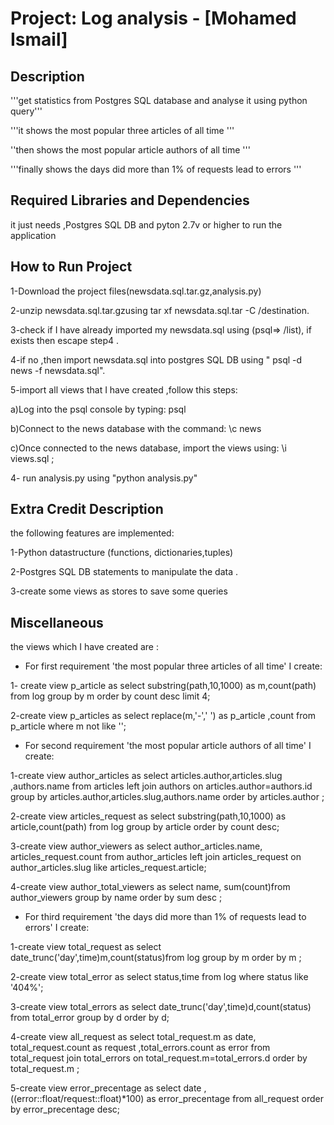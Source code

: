 

Project: Log analysis  - [Mohamed Ismail]
================================

Description
-----------------------------------

'''get statistics from Postgres SQL database and analyse it using python query'''

'''it shows the most popular three articles of all time '''

''then shows the most popular article authors of all time '''

'''finally shows the days did more than 1% of requests lead to errors '''

Required Libraries and Dependencies
-----------------------------------

it just needs ,Postgres SQL DB and pyton 2.7v or higher to run the application 


How to Run Project
------------------
1-Download the project files(newsdata.sql.tar.gz,analysis.py)

2-unzip newsdata.sql.tar.gzusing tar xf newsdata.sql.tar  -C /destination.

3-check if I have already imported my newsdata.sql using (psql=> /list), if exists then escape step4 .

4-if no ,then import newsdata.sql into postgres SQL DB using " psql -d news -f newsdata.sql".

5-import all views that I have created ,follow this steps:
  
  a)Log into the psql console by typing: psql
  
  b)Connect to the news database with the command: \c news
  
  c)Once connected to the news database, import the views using: \i views.sql ;

4- run analysis.py using "python analysis.py"


Extra Credit Description
------------------------
the following features are implemented:

1-Python datastructure (functions, dictionaries,tuples)

2-Postgres SQL DB statements to manipulate the data .

3-create some views as stores to save some queries


Miscellaneous
-------------
the views which I have created are :

- For first requirement 'the most popular three articles of all time' I create:

1- create view p_article as  select substring(path,10,1000) as m,count(path) from log group by m order by count desc limit 4;

2-create view p_articles as select replace(m,'-',' ') as p_article ,count from p_article where m not like '';

- For second requirement 'the most popular article authors of all time' I create:

1-create view author_articles as select articles.author,articles.slug ,authors.name from articles left join authors on articles.author=authors.id group by articles.author,articles.slug,authors.name order by articles.author ;

2-create view articles_request as select substring(path,10,1000) as article,count(path) from log group by article  order by count desc;

3-create view  author_viewers as select  author_articles.name, articles_request.count from author_articles left join articles_request on author_articles.slug  like articles_request.article;

4-create view author_total_viewers as select name, sum(count)from author_viewers  group by name order by sum desc ;

- For third requirement 'the days did more than 1% of requests lead to errors' I create:

1-create view total_request as select date_trunc('day',time)m,count(status)from log group by m order by m ;

2-create view  total_error as select status,time from log where status like '404%';

3-create view  total_errors as select date_trunc('day',time)d,count(status) from total_error group by d order by d;

4-create view all_request  as select total_request.m  as date, total_request.count as request ,total_errors.count as error from total_request join total_errors on total_request.m=total_errors.d order by total_request.m ;

5-create view error_precentage as select date ,((error::float/request::float)*100)  as error_precentage from all_request order by error_precentage desc;





